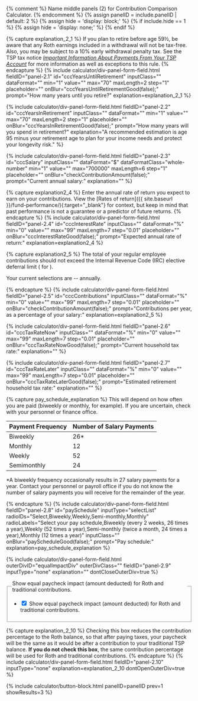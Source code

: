 {% comment %}
Name middle panels (2) for Contribution Comparison Calculator.
{% endcomment %}
{% assign panelID = include.panelID | default: 2 %}
{% assign hide = 'display: block;' %}
{% if include.hide == 1 %} {% assign hide = 'display: none;' %} {% endif %}

<section id="panel-{{ panelID }}" class="calculator-panel" style="{{ hide }}"  markdown="1">

<!-- 1. How many years until you retire? -->
{% capture explanation_2_1 %}
If you plan to retire before age 59&frac12;, be aware that any Roth earnings included in a withdrawal will not be tax-free.  Also, you may be subject to a 10% early withdrawal penalty tax.  See the TSP tax notice [_Important Information About Payments From Your TSP Account_](/publications/tsp-536.pdf) for more information as well as exceptions to this rule.
{% endcapture %}
{% include calculator/div-panel-form-field.html
  fieldID="panel-2.1" id="cccYearsUntilRetirement" inputClass=""  dataFormat=""
  min="1" value="" max="70" maxLength=2 step="1"
  placeholder="" onBlur="cccYearsUntilRetirementGood(false);"
  prompt="How many years until you retire?"
  explanation=explanation_2_1
%}
<!-- 2. How many years will you spend in retirement? -->
{% include calculator/div-panel-form-field.html
  fieldID="panel-2.2" id="cccYearsInRetirement" inputClass=""  dataFormat=""
  min="1" value="" max="70" maxLength=2 step="1"
  placeholder="" onBlur="cccYearsInRetirementGood(false);"
  prompt="How many years will you spend in retirement?"
  explanation="A recommended estimation is age 95 minus your retirement age to plan
  for your income needs and protect your longevity risk."
%}

<!-- 3. Current annual salary -->
{% include calculator/div-panel-form-field.html
  fieldID="panel-2.3" id="cccSalary"
  inputClass=""  dataFormat="$"  dataFormatClass="whole-number"
  min="1" value="" max="700000" maxLength=6 step="1"
  placeholder="" onBlur="checkContributionAmount(false);"
  prompt="Current annual salary:" explanation=""
%}

<!-- 4. Expected rate of return -->
{% capture explanation2_4 %}
Enter the annual rate of return you expect to earn on your contributions. View the [Rates of return]({{ site.baseurl }}/fund-performance/){:target="\_blank"} for context, but keep in mind that past performance is not a guarantee or a predictor of future returns.
{% endcapture %}
{% include calculator/div-panel-form-field.html
  fieldID="panel-2.4" id="cccInterestRate"
  inputClass=""  dataFormat="%"
  min="0" value="" max="99" maxLength=7 step="0.01"
  placeholder="" onBlur="cccInterestRateGood(false);"
  prompt="Expected annual rate of return:"
  explanation=explanation2_4
%}

<!-- 5. Contributions per year, as a percentage of your salary -->
{% capture explanation2_5 %}
The total of your regular employee contributions should not exceed the Internal Revenue Code (IRC)
elective deferral limit (<span id='irc-contribution-limit'></span> for <span id='irc-limit-year'></span>).
<p>Your current selections are <span id='current-annual'>--</span> annually.</p>
{% endcapture %}
{% include calculator/div-panel-form-field.html
  fieldID="panel-2.5" id="cccContributions"
  inputClass=""  dataFormat="%"
  min="0" value="" max="99" maxLength=7 step="0.01"
  placeholder="" onBlur="checkContributionAmount(false);"
  prompt="Contributions per year, as a percentage of your salary:"
  explanation=explanation2_5
%}

<!-- 6. Current household tax rate -->
{% include calculator/div-panel-form-field.html
  fieldID="panel-2.6" id="cccTaxRateNow"
  inputClass=""  dataFormat="%"
  min="0" value="" max="99" maxLength=7 step="0.01"
  placeholder="" onBlur="cccTaxRateNowGood(false);"
  prompt="Current household tax rate:"
  explanation=""
%}

<!-- 7. Estimated retirement household tax rate -->
{% include calculator/div-panel-form-field.html
  fieldID="panel-2.7" id="cccTaxRateLater"
  inputClass=""  dataFormat="%"
  min="0" value="" max="99" maxLength=7 step="0.01"
  placeholder="" onBlur="cccTaxRateLaterGood(false);"
  prompt="Estimated retirement household tax rate:"
  explanation=""
%}

<!-- 8. Pay frequency -->
{% capture pay_schedule_explanation %}
This will depend on how often you are paid (biweekly or monthly, for example). If you are uncertain, check with your personnel or finance office.

<table class="pay-schedule-table">
<thead>
<tr><th scope="col">Payment Frequency</th><th scope="col">Number of Salary Payments</th></tr>
</thead>
<tbody>
<tr><td>Biweekly</td><td>26*</td></tr>
<tr><td>Monthly</td><td>12</td></tr>
<tr><td>Weekly</td><td>52</td></tr>
<tr><td>Semimonthly</td><td>24</td></tr>
</tbody></table>

\*A biweekly frequency occasionally results in 27 salary payments for a year.  Contact your personnel or payroll office if you do not know the number of salary payments you will receive for the remainder of the year.

{% endcapture %}
{% include calculator/div-panel-form-field.html
  fieldID="panel-2.8" id="paySchedule"  inputType="selectList"
  radioIDs="Select,Biweekly,Weekly,Semi-monthly,Monthly"
  radioLabels="Select your pay schedule,Biweekly (every 2 weeks&comma; 26 times a year),Weekly (52  times a year),Semi-monthly (twice a month&comma; 24 times a year),Monthly (12  times a year)"
  inputClass="" onBlur="payScheduleGood(false);" prompt="Pay schedule:"
  explanation=pay_schedule_explanation
%}


<!-- 9. Show equal paycheck impact -->
{% include calculator/div-panel-form-field.html  
  outerDivID="equalImpactDiv" outerDivClass=""
  fieldID="panel-2.9" inputType="none"
  explanation=""  dontCloseOuterDiv=true
%}
<fieldset class="usa-fieldset-inputs show-equal">
<legend class="usa-sr-only">Show equal paycheck impact (amount deducted) for Roth and traditional contributions.</legend>
<ul class="usa-unstyled-list">
  <li class="show-equal">
    <input id="cccEqualContribution" type="checkbox" name="cccEqualContribution" value="cccEqualContribution" checked="checked"/>
    <label for="cccEqualContribution">Show equal paycheck impact (amount deducted) for Roth and traditional contributions.</label>
  </li>
</ul>
</fieldset>

{% capture explanation_2_10 %}
Checking this box reduces the contribution percentage to the Roth balance, so that after paying taxes, your paycheck will be the same as it would be after a contribution to your traditional TSP balance. **If you do not check this box**, the same contribution percentage will be used for Roth and traditional contributions.
{% endcapture %}
{% include calculator/div-panel-form-field.html fieldID="panel-2.10" inputType="none"
  explanation=explanation_2_10   dontOpenOuterDiv=true %}
</div>

{% include calculator/button-block.html panelID=panelID prev=1 showResults=3 %}

</section>
